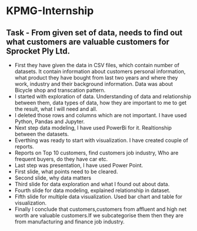 # KPMG-Internship

## Task - From given set of data, needs to find out what customers are valuable customers for Sprocket Ply Ltd.
- First they have given the data in CSV files, which contain number of datasets. It contain information about customers personal information, what product they have bought from last two years and where they work, industry and their background information. Data was about Bicycle shop and transcation pattern.
- I started with exploration of data. Understanding of data and relationship between them, data types of data, how they are important to me to get the result, what I will need and all.
- I deleted those rows and columns which are not important. I have used Python, Pandas and Jupyter.
- Next step data modeling, I have used PowerBi for it. Realtionship between the datasets.
- Everthing was ready to start with visualization. I have created couple of reports. 
- Reports on Top 10 customers, find customers job industry, Who are frequent buyers, do they have car etc.
- Last step was presentation, I have used Power Point. 
- First slide, what points need to be cleared.
- Second slide, why data matters
- Third slide for data exploration and what I found out about data.
- Fourth slide for data modeling, explained relationship in dataset.
- Fifth slide for multiple data visualization. Used bar chart and table for visualization.
- Finally I conclude that customers,customers from affluent and high net worth are valuable customers.If we subcategorise them then they  are from manufacturing and finance job industry. 
